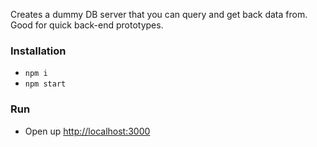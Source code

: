 Creates a dummy DB server that you can query and get back data from. Good for quick back-end prototypes.

### Installation
- `npm i`
- `npm start`

### Run
- Open up [http://localhost:3000](http://localhost:3000)
